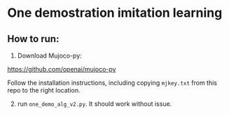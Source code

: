 # One demostration imitation learning

## How to run: 

1) Download Mujoco-py: 

https://github.com/openai/mujoco-py

Follow the installation instructions, 
including copying `mjkey.txt` from this repo 
to the right location. 

2) run `one_demo_alg_v2.py`. It should 
work without issue. 

